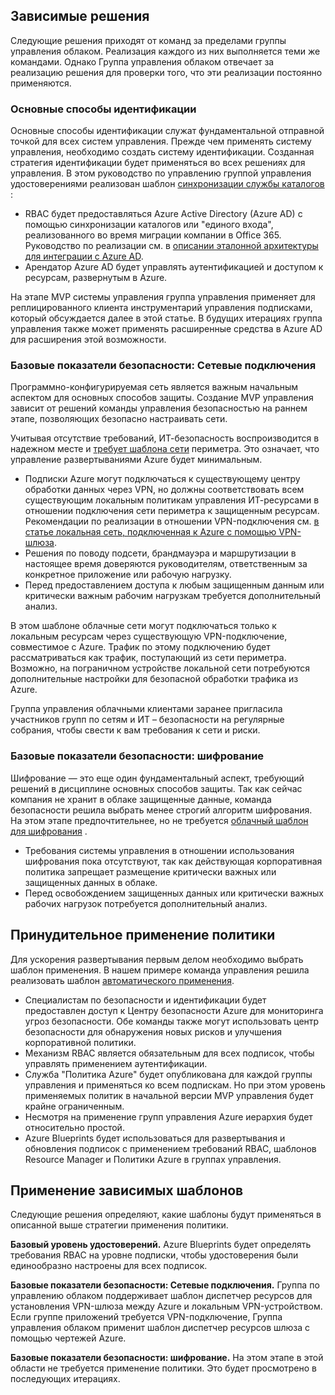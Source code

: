 <!-- TEMPLATE FILE - DO NOT ADD METADATA -->
<!-- markdownlint-disable MD002 MD041 -->

## <a name="dependent-decisions"></a>Зависимые решения

Следующие решения приходят от команд за пределами группы управления облаком. Реализация каждого из них выполняется теми же командами. Однако Группа управления облаком отвечает за реализацию решения для проверки того, что эти реализации постоянно применяются.

### <a name="identity-baseline"></a>Основные способы идентификации

Основные способы идентификации служат фундаментальной отправной точкой для всех систем управления. Прежде чем применять систему управления, необходимо создать систему идентификации. Созданная стратегия идентификации будет применяться во всех решениях для управления.
В этом руководство по управлению группой управления удостоверениями реализован шаблон [синхронизации службы каталогов](~/decision-guides/identity/index.md#directory-synchronization) :

- RBAC будет предоставляться Azure Active Directory (Azure AD) с помощью синхронизации каталогов или "единого входа", реализованного во время миграции компании в Office 365. Руководство по реализации см. в [описании эталонной архитектуры для интеграции с Azure AD](/azure/architecture/reference-architectures/identity/azure-ad).
- Арендатор Azure AD будет управлять аутентификацией и доступом к ресурсам, развернутым в Azure.

На этапе MVP системы управления группа управления применяет для реплицированного клиента инструментарий управления подписками, который обсуждается далее в этой статье. В будущих итерациях группа управления также может применять расширенные средства в Azure AD для расширения этой возможности.

### <a name="security-baseline-networking"></a>Базовые показатели безопасности: Сетевые подключения

Программно-конфигурируемая сеть является важным начальным аспектом для основных способов защиты. Создание MVP управления зависит от решений команды управления безопасностью на раннем этапе, позволяющих безопасно настраивать сети.

Учитывая отсутствие требований, ИТ-безопасность воспроизводится в надежном месте и [требует шаблона сети](~/decision-guides/software-defined-network/cloud-dmz.md) периметра. Это означает, что управление развертываниями Azure будет минимальным.

- Подписки Azure могут подключаться к существующему центру обработки данных через VPN, но должны соответствовать всем существующим локальным политикам управления ИТ-ресурсами в отношении подключения сети периметра к защищенным ресурсам. Рекомендации по реализации в отношении VPN-подключения см. [в статье локальная сеть, подключенная к Azure с помощью VPN-шлюза](/azure/architecture/reference-architectures/hybrid-networking/vpn).
- Решения по поводу подсети, брандмауэра и маршрутизации в настоящее время доверяются руководителям, ответственным за конкретное приложение или рабочую нагрузку.
- Перед предоставлением доступа к любым защищенным данным или критически важным рабочим нагрузкам требуется дополнительный анализ.

В этом шаблоне облачные сети могут подключаться только к локальным ресурсам через существующую VPN-подключение, совместимое с Azure. Трафик по этому подключению будет рассматриваться как трафик, поступающий из сети периметра. Возможно, на пограничном устройстве локальной сети потребуются дополнительные настройки для безопасной обработки трафика из Azure.

Группа управления облачными клиентами заранее пригласила участников групп по сетям и ИТ – безопасности на регулярные собрания, чтобы свести к вам требования к сети и риски.

### <a name="security-baseline-encryption"></a>Базовые показатели безопасности: шифрование

Шифрование — это еще один фундаментальный аспект, требующий решений в дисциплине основных способов защиты. Так как сейчас компания не хранит в облаке защищенные данные, команда безопасности решила выбрать менее строгий алгоритм шифрования.
На этом этапе предпочтительнее, но не требуется [облачный шаблон для шифрования](~/decision-guides/encryption/index.md#key-management) .

- Требования системы управления в отношении использования шифрования пока отсутствуют, так как действующая корпоративная политика запрещает размещение критически важных или защищенных данных в облаке.
- Перед освобождением защищенных данных или критически важных рабочих нагрузок потребуется дополнительный анализ.

## <a name="policy-enforcement"></a>Принудительное применение политики

Для ускорения развертывания первым делом необходимо выбрать шаблон применения. В нашем примере команда управления решила реализовать шаблон [автоматического применения](~/decision-guides/policy-enforcement/index.md#automated-enforcement).

- Специалистам по безопасности и идентификации будет предоставлен доступ к Центру безопасности Azure для мониторинга угроз безопасности. Обе команды также могут использовать центр безопасности для обнаружения новых рисков и улучшения корпоративной политики.
- Механизм RBAC является обязательным для всех подписок, чтобы управлять применением аутентификации.
- Служба "Политика Azure" будет опубликована для каждой группы управления и применяться ко всем подпискам. Но при этом уровень применяемых политик в начальной версии MVP управления будет крайне ограниченным.
- Несмотря на применение групп управления Azure иерархия будет относительно простой.
- Azure Blueprints будет использоваться для развертывания и обновления подписок с применением требований RBAC, шаблонов Resource Manager и Политики Azure в группах управления.

## <a name="apply-the-dependent-patterns"></a>Применение зависимых шаблонов

Следующие решения определяют, какие шаблоны будут применяться в описанной выше стратегии применения политики.

**Базовый уровень удостоверений.** Azure Blueprints будет определять требования RBAC на уровне подписки, чтобы удостоверения были единообразно настроены для всех подписок.

**Базовые показатели безопасности: Сетевые подключения.** Группа по управлению облаком поддерживает шаблон диспетчер ресурсов для установления VPN-шлюза между Azure и локальным VPN-устройством. Если группе приложений требуется VPN-подключение, Группа управления облаком применит шаблон диспетчер ресурсов шлюза с помощью чертежей Azure.

**Базовые показатели безопасности: шифрование.** На этом этапе в этой области не требуется применение политики. Это будет просмотрено в последующих итерациях.
